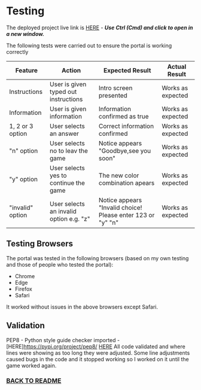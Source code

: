 
# Testing

The deployed project live link is [HERE](https://guess-colors-499273fe225a.herokuapp.com/) - ***Use Ctrl (Cmd) and click to open in a new window.*** 


The following tests were carried out to ensure the portal is working correctly

| **Feature**   | **Action**                    | **Expected Result**          | **Actual Result** |
| ------------- | ----------------------------- | ---------------------------- | ----------------- |
| Instructions | User is given typed out instructions | Intro screen presented | Works as expected |
| Information | User is given information | Information confirmed as true | Works as expected |
| 1, 2 or 3 option | User selects an answer | Correct information confirmed | Works as expected |
| "n" option  | User selects no to leav the game | Notice appears "Goodbye,see you soon" | Works as expected |
| "y" option  | User selects yes to continue the game | The new color combination apears | Works as expected |
| "invalid" option  | User selects an invalid option e.g. "z" | Notice appears "Invalid choice! Please enter 123 or "y" "n" | Works as expected |

## Testing Browsers
The portal was tested in the following browsers (based on my own testing and those of people who tested the portal):

- Chrome 
- Edge
- Firefox
- Safari 

It worked without issues in the above browsers except Safari. 

## Validation

PEP8 - Python style guide checker imported - [HERE]https://pypi.org/project/pep8/ [HERE](assets/images/Validation.png)
All code validated and where lines were showing as too long they were adjusted. Some line adjustments caused bugs in the code and it stopped working so I worked on it until the game worked again.



### [BACK TO README](README.md)

